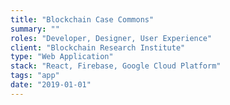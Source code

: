 ```yaml
---
title: "Blockchain Case Commons"
summary: ""
roles: "Developer, Designer, User Experience"
client: "Blockchain Research Institute"
type: "Web Application"
stack: "React, Firebase, Google Cloud Platform"
tags: "app"
date: "2019-01-01"
---
```

